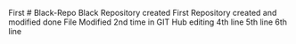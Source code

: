 First # Black-Repo
Black Repository created
First Repository created and modified done
File Modified 2nd time in GIT Hub
editing 4th line
5th line
6th line
